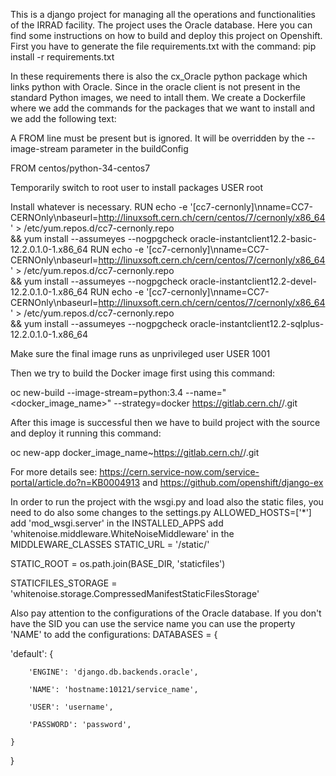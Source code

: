 This is a django project for managing all the operations and functionalities of the IRRAD facility. 
The project uses the Oracle database.
Here you can find some instructions on how to build and deploy this project on Openshift.
First you have to generate the file requirements.txt with the command: 
pip install -r requirements.txt

In these requirements there is also the cx_Oracle python package which links python with Oracle.
Since in the oracle client is not present in the standard Python images, we need to intall them.
We create a Dockerfile where we add the commands for the packages that we want to install and we add the following text:

A FROM line must be present but is ignored. It will be overridden by the --image-stream parameter in the buildConfig


FROM centos/python-34-centos7


Temporarily switch to root user to install packages
USER root



Install whatever is necessary. 
RUN echo -e '[cc7-cernonly]\nname=CC7-CERNOnly\nbaseurl=http://linuxsoft.cern.ch/cern/centos/7/cernonly/x86_64' > /etc/yum.repos.d/cc7-cernonly.repo \
    && yum install --assumeyes --nogpgcheck oracle-instantclient12.2-basic-12.2.0.1.0-1.x86_64
RUN echo -e '[cc7-cernonly]\nname=CC7-CERNOnly\nbaseurl=http://linuxsoft.cern.ch/cern/centos/7/cernonly/x86_64' > /etc/yum.repos.d/cc7-cernonly.repo \
    && yum install --assumeyes --nogpgcheck oracle-instantclient12.2-devel-12.2.0.1.0-1.x86_64
RUN echo -e '[cc7-cernonly]\nname=CC7-CERNOnly\nbaseurl=http://linuxsoft.cern.ch/cern/centos/7/cernonly/x86_64' > /etc/yum.repos.d/cc7-cernonly.repo \
    && yum install --assumeyes --nogpgcheck oracle-instantclient12.2-sqlplus-12.2.0.1.0-1.x86_64


Make sure the final image runs as unprivileged user
USER 1001


Then we try to build the Docker image first using this command: 

oc new-build --image-stream=python:3.4 --name="<docker_image_name>" --strategy=docker https://gitlab.cern.ch/<team>/<project>.git

After this image is successful then we have to build project with the source and deploy it running this command:

 
oc new-app docker_image_name~https://gitlab.cern.ch/<team>/<project>.git

For more details see: https://cern.service-now.com/service-portal/article.do?n=KB0004913
and https://github.com/openshift/django-ex


In order to run the project with the wsgi.py and load also the static files, you need to do also some changes to the settings.py
ALLOWED_HOSTS=['*']
add 'mod_wsgi.server' in the INSTALLED_APPS
add 'whitenoise.middleware.WhiteNoiseMiddleware' in the MIDDLEWARE_CLASSES
STATIC_URL = '/static/'

STATIC_ROOT = os.path.join(BASE_DIR, 'staticfiles')


STATICFILES_STORAGE = 'whitenoise.storage.CompressedManifestStaticFilesStorage'

Also pay attention to the configurations of the Oracle database. If you don't have the SID you can use the service name you can use the property 'NAME' to add the configurations:
DATABASES = {
  
  'default': {

        'ENGINE': 'django.db.backends.oracle',

        'NAME': 'hostname:10121/service_name',

        'USER': 'username',

        'PASSWORD': 'password',

    }

}
